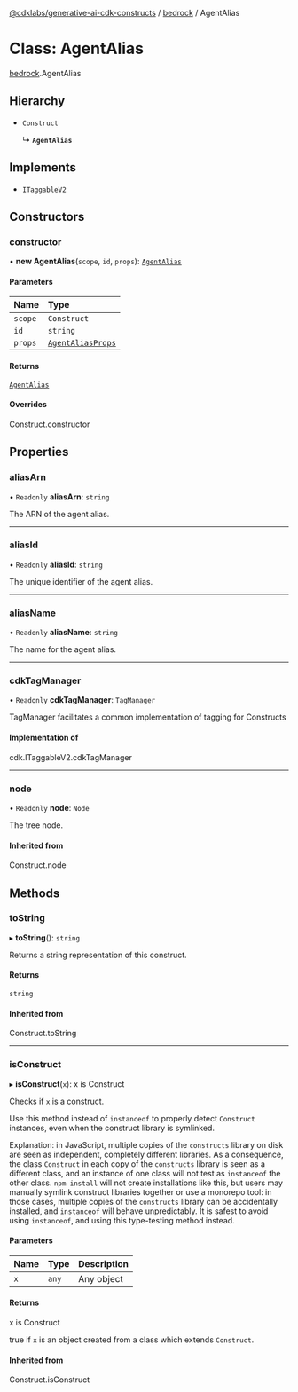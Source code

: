 [@cdklabs/generative-ai-cdk-constructs](/docs/api) / [bedrock](/docs/api/modules/bedrock.md) / AgentAlias

# Class: AgentAlias

[bedrock](/docs/api/modules/bedrock.md).AgentAlias

## Hierarchy

- `Construct`

  ↳ **`AgentAlias`**

## Implements

- `ITaggableV2`

## Constructors

### constructor

• **new AgentAlias**(`scope`, `id`, `props`): [`AgentAlias`](bedrock.AgentAlias.md)

#### Parameters

| Name | Type                                                                 |
| :------ |:---------------------------------------------------------------------|
| `scope` | `Construct`                                                          |
| `id` | `string`                                                             |
| `props` | [`AgentAliasProps`](/docs/api/interfaces/bedrock.AgentAliasProps.md) |

#### Returns

[`AgentAlias`](bedrock.AgentAlias.md)

#### Overrides

Construct.constructor

## Properties

### aliasArn

• `Readonly` **aliasArn**: `string`

The ARN of the agent alias.

___

### aliasId

• `Readonly` **aliasId**: `string`

The unique identifier of the agent alias.

___

### aliasName

• `Readonly` **aliasName**: `string`

The name for the agent alias.

___

### cdkTagManager

• `Readonly` **cdkTagManager**: `TagManager`

TagManager facilitates a common implementation of tagging for Constructs

#### Implementation of

cdk.ITaggableV2.cdkTagManager

___

### node

• `Readonly` **node**: `Node`

The tree node.

#### Inherited from

Construct.node

## Methods

### toString

▸ **toString**(): `string`

Returns a string representation of this construct.

#### Returns

`string`

#### Inherited from

Construct.toString

___

### isConstruct

▸ **isConstruct**(`x`): x is Construct

Checks if `x` is a construct.

Use this method instead of `instanceof` to properly detect `Construct`
instances, even when the construct library is symlinked.

Explanation: in JavaScript, multiple copies of the `constructs` library on
disk are seen as independent, completely different libraries. As a
consequence, the class `Construct` in each copy of the `constructs` library
is seen as a different class, and an instance of one class will not test as
`instanceof` the other class. `npm install` will not create installations
like this, but users may manually symlink construct libraries together or
use a monorepo tool: in those cases, multiple copies of the `constructs`
library can be accidentally installed, and `instanceof` will behave
unpredictably. It is safest to avoid using `instanceof`, and using
this type-testing method instead.

#### Parameters

| Name | Type | Description |
| :------ | :------ | :------ |
| `x` | `any` | Any object |

#### Returns

x is Construct

true if `x` is an object created from a class which extends `Construct`.

#### Inherited from

Construct.isConstruct
